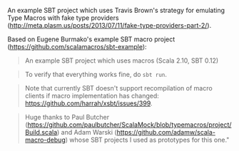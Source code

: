 An example SBT project which uses Travis Brown's strategy for emulating Type Macros with fake type providers (http://meta.plasm.us/posts/2013/07/11/fake-type-providers-part-2/).

Based on Eugene Burmako's example SBT macro project (https://github.com/scalamacros/sbt-example):

>An example SBT project which uses macros (Scala 2.10, SBT 0.12)

>To verify that everything works fine, do `sbt run`.

>Note that currently SBT doesn't support recompilation of macro clients if macro implementation has changed: https://github.com/harrah/xsbt/issues/399.

>Huge thanks to Paul Butcher (https://github.com/paulbutcher/ScalaMock/blob/typemacros/project/Build.scala) and Adam Warski (https://github.com/adamw/scala-macro-debug) whose SBT projects I used as prototypes for this one."
